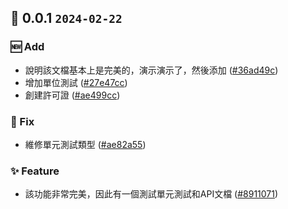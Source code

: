 ## 🎉 0.0.1 `2024-02-22`
### 🆕 Add
- 說明該文檔基本上是完美的，演示演示了，然後添加 ([#36ad49c](https://github.com/kwooshung/React-Themes/commit/36ad49c55b49c1a79408530d35243636fb7fb248))
- 增加單位測試 ([#27e47cc](https://github.com/kwooshung/React-Themes/commit/27e47cc290062b39b675c0c51597a87a08e9da06))
- 創建許可證 ([#ae499cc](https://github.com/kwooshung/React-Themes/commit/ae499cc1dc2ba5f35748a4ebfd7370b76a7f0fcb))
### 🐛 Fix
- 維修單元測試類型 ([#ae82a55](https://github.com/kwooshung/React-Themes/commit/ae82a552fbf7dc96a65b4868eb3786826bd39da3))
### ✨ Feature
- 該功能非常完美，因此有一個測試單元測試和API文檔 ([#8911071](https://github.com/kwooshung/React-Themes/commit/8911071f6d72cac0e2dd7f8d092ae8cc416c9a01))


